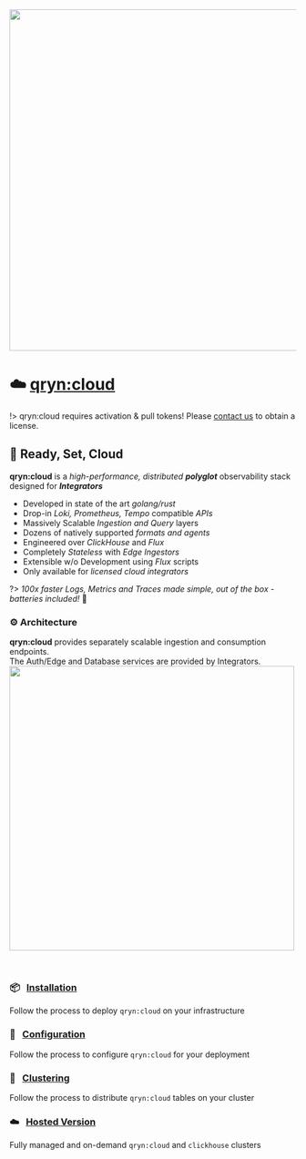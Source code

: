 <!-- ![image](https://user-images.githubusercontent.com/1423657/197589119-bb790fba-dd50-412c-92c1-033675fa980a.png ':size=200') -->
<a href="https://app.gigapipe.com/signup?ref=qxip" target="_blank">
  <!-- <img src="https://user-images.githubusercontent.com/1423657/200078144-5d0b0960-2ad8-4b0c-9cdd-b7f8f9f516ae.png" width=500 /> -->
  <img src="https://user-images.githubusercontent.com/1423657/200078554-f8352174-9a6b-4f4a-90fc-1c6521d46c5b.png" width=600 />  
</a>

# ☁️ [qryn:cloud](/cloud)
<a id=cloud name=cloud></a>

!> qryn:cloud requires activation & pull tokens! Please [contact us](mailto:info@qxip.net) to obtain a license.

## 🚀 Ready, Set, Cloud

**qryn:cloud** is a _high-performance, distributed_ _**polyglot**_ observability stack designed for _**Integrators**_

- Developed in state of the art _golang/rust_ 
- Drop-in _Loki, Prometheus, Tempo_ compatible _APIs_
- Massively Scalable _Ingestion and Query_ layers
- Dozens of natively supported _formats and agents_
- Engineered over _ClickHouse_ and _Flux_
- Completely _Stateless_ with _Edge Ingestors_
- Extensible w/o Development using _Flux_ scripts
- Only available for _licensed cloud integrators_

?> _100x faster Logs, Metrics and Traces made simple, out of the box - batteries included!_ 🔋

### ⚙️ Architecture

**qryn:cloud** provides separately scalable ingestion and consumption endpoints.<br>
The Auth/Edge and Database services are provided by Integrators.
<img src="https://user-images.githubusercontent.com/1423657/202738357-2718170e-4aad-45a0-baff-64d266739c32.png" width=500>


<br>

### 📦 &nbsp; [Installation](/cloud/installation)
Follow the process to deploy `qryn:cloud` on your infrastructure

### 📖 &nbsp; [Configuration](/cloud/env)
Follow the process to configure `qryn:cloud` for your deployment

### 🦑 &nbsp; [Clustering](/cloud/cluster)
Follow the process to distribute `qryn:cloud` tables on your cluster

### ☁️ &nbsp; [Hosted Version](/cloud/pricing)
Fully managed and on-demand `qryn:cloud` and `clickhouse` clusters

